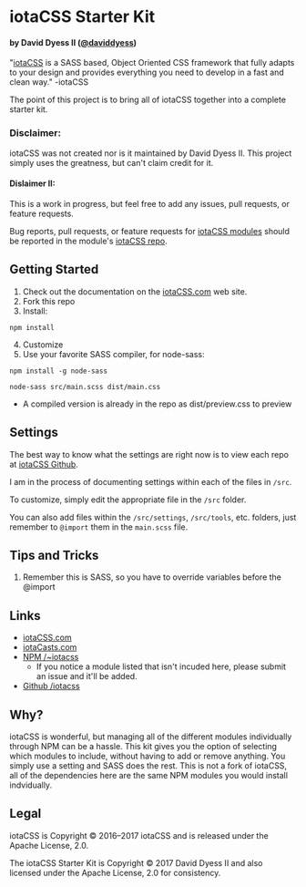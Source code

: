 # iotaCSS Starter Kit
#### by David Dyess II ([@daviddyess](https://github.com/daviddyess))

"[iotaCSS](http://iotacss.com) is a SASS based, Object Oriented CSS framework that fully adapts to your design and provides everything you need to develop in a fast and clean way." -iotaCSS

The point of this project is to bring all of iotaCSS together into a complete starter kit.

### Disclaimer:

iotaCSS was not created nor is it maintained by David Dyess II. This project simply uses the greatness, but can't claim credit for it.

#### Dislaimer II:

This is a work in progress, but feel free to add any issues, pull requests, or feature requests. 

Bug reports, pull requests, or feature requests for [iotaCSS modules](https://github.com/iotacss/) should be reported in the module's [iotaCSS repo](https://github.com/iotacss/).

## Getting Started

1. Check out the documentation on the [iotaCSS.com](https://www.iotacss.com/) web site.
2. Fork this repo
3. Install:

`npm install`

4. Customize
5. Use your favorite SASS compiler, for node-sass:

`npm install -g node-sass`

`node-sass src/main.scss dist/main.css`
* A compiled version is already in the repo as dist/preview.css to preview

## Settings

The best way to know what the settings are right now is to view each repo at [iotaCSS Github](https://github.com/iotacss).

I am in the process of documenting settings within each of the files in `/src`.

To customize, simply edit the appropriate file in the `/src` folder. 

You can also add files within the `/src/settings`, `/src/tools`, etc. folders, just remember to `@import` them in the `main.scss` file.

## Tips and Tricks

1. Remember this is SASS, so you have to override variables before the @import

## Links

* [iotaCSS.com](https://www.iotacss.com/)
* [iotaCasts.com](https://www.iotacasts.com/)
* [NPM /~iotacss](https://www.npmjs.com/~iotacss)
  * If you notice a module listed that isn't incuded here, please submit an issue and it'll be added.
* [Github /iotacss](https://github.com/iotacss/)


## Why?

iotaCSS is wonderful, but managing all of the different modules individually through NPM can be a hassle. This kit gives you the option of selecting which modules to include, without having to add or remove anything. You simply use a setting and SASS does the rest. This is not a fork of iotaCSS, all of the dependencies here are the same NPM modules you would install indvidually.

## Legal

iotaCSS is Copyright © 2016–2017 iotaCSS and is released under the Apache License, 2.0.

The iotaCSS Starter Kit is Copyright © 2017 David Dyess II and also licensed under the Apache License, 2.0 for consistency.

